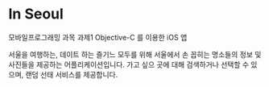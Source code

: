 # In Seoul
모바일프로그래밍 과목 과제1
Objective-C 를 이용한 iOS 앱

서울을 여행하는, 데이트 하는 즐기느 모두를 위해
서울에서 손 꼽히는 명소들의 정보 및 사진들을 제공하는 어플리케이션입니다.
가고 싶으 곳에 대해 검색하거나 선택할 수 있으며, 랜덤 선태 서비스를 제공합니다.

